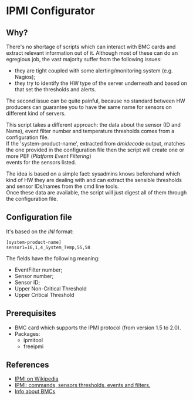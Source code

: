# IPMI Configurator

## Why?

There's no shortage of scripts which can interact with BMC cards and extract relevant information out of it. Although most of these can do an egregious job, the vast majority suffer from the following issues:

* they are tight coupled with some alerting/monitoring system (e.g. Nagios);
* they try to identify the HW type of the server underneath and based on that set the thresholds and alerts.

The second issue can be quite painful, because no standard between HW producers can guarantee you to have the same name for sensors on different kind of servers.

This script takes a different approach: the data about the sensor (ID and Name), event filter number and temperature thresholds comes from a configuration file.  
If the 'system-product-name', extracted from *dmidecode* output, matches the one provided in the configuration file then the script will create one or more PEF (*Platform Event Filtering*)  
events for the sensors listed.

The idea is based on a simple fact: sysadmins knows beforehand which kind of HW they are dealing with and can extract the sensible thresholds and sensor IDs/names from the cmd line tools.  
Once these data are available, the script will just digest all of them through the configuration file.

## Configuration file

It's based on the *INI* format:

```
[system-product-name]
sensor1=16,1,4_System_Temp,55,58
```

The fields have the following meaning:
* EventFilter number;
* Sensor number;
* Sensor ID;
* Upper Non-Critical Threshold
* Upper Critical Threshold

## Prerequisites

* BMC card which supports the IPMI protocol (from version 1.5 to 2.0).
* Packages:
  - ipmitool
  - freeipmi

## References

* [IPMI on Wikipedia](https://en.wikipedia.org/wiki/Intelligent_Platform_Management_Interface)
* [IPMI: commands, sensors thresholds, events and filters.](https://github.com/vpenso/scripts/blob/master/docs/hardware/ipmi.md)
* [Info about BMCs](https://www.thomas-krenn.com/en/wiki/IPMI_Basics)

